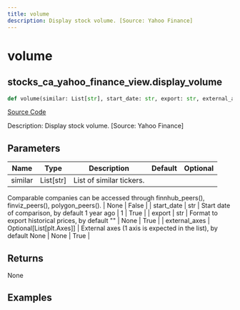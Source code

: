```yaml
---
title: volume
description: Display stock volume. [Source: Yahoo Finance]
---
```

# volume

## stocks_ca_yahoo_finance_view.display_volume

```python
def volume(similar: List[str], start_date: str, export: str, external_axes: Union[List[matplotlib.axes._axes.Axes], NoneType]) -> None:
```
[Source Code](https://github.com/OpenBB-finance/OpenBBTerminal/tree/main/openbb_terminal/stocks/comparison_analysis/yahoo_finance_view.py#L109)

Description: Display stock volume. [Source: Yahoo Finance]

## Parameters

| Name | Type | Description | Default | Optional |
| ---- | ---- | ----------- | ------- | -------- |
| similar | List[str] | List of similar tickers.
Comparable companies can be accessed through
finnhub_peers(), finviz_peers(), polygon_peers(). | None | False |
| start_date | str | Start date of comparison, by default 1 year ago | 1 | True |
| export | str | Format to export historical prices, by default "" | None | True |
| external_axes | Optional[List[plt.Axes]] | External axes (1 axis is expected in the list), by default None | None | True |

## Returns

None

## Examples

